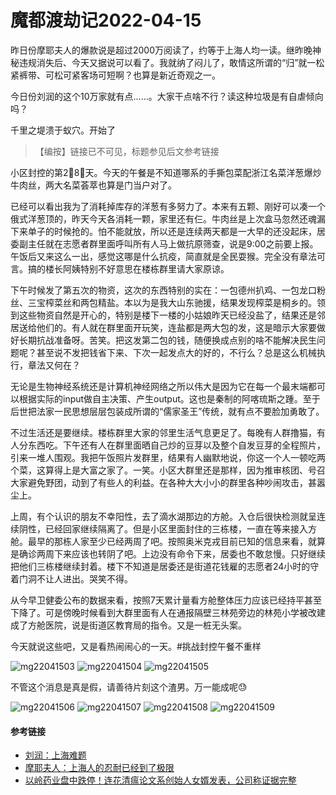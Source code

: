 # 魔都渡劫记2022-04-15

昨日份摩耶夫人的爆款说是超过2000万阅读了，约等于上海人均一读。继昨晚神秘违规消失后、今天又据说可以看了。我就纳了闷儿了，敢情这所谓的“归”就一松紧裤带、可松可紧客场可短啊？也算是新近奇观之一。

今日份刘润的这个10万家就有点……。大家干点啥不行？读这种垃圾是有自虐倾向吗？

千里之堤溃于蚁穴。开始了

> 【编按】链接已不可见，标题参见后文参考链接 

小区封控的第2⃣️8⃣️天。今天的午餐是不知道哪系的手撕包菜配浙江名菜洋葱爆炒牛肉丝，两大名菜荟萃也算是门当户对了。

已经可以看出我为了消耗掉库存的洋葱有多努力了。本来有五颗、刚好可以凑一个俄式洋葱顶的，昨天今天各消耗一颗，家里还有仨。牛肉丝是上次盒马忽然还魂漏下来单子的时候抢的。怕不能就放，所以还是连续两天都是一大早的还没起床，居委副主任就在志愿者群里面呼叫所有人马上做抗原筛查，说是9:00之前要上报。午饭后又来这么一出，感觉这哪是什么抗疫，简直就是全民耍猴。完全没有章法可言。搞的楼长阿姨特别不好意思在楼栋群里请大家原谅。

下午时候发了第五次的物资，这次的东西特别的实在：一包德州扒鸡、一包龙口粉丝、三宝榨菜丝和两包精盐。本以为是我大山东驰援，结果发现榨菜是桐乡的。领到这些物资自然是开心的，特别是楼下一楼的小姑娘昨天已经没盐了，结果还是邻居送给他们的。有人就在群里面开玩笑，连盐都是两大包的发，这是暗示大家要做好长期抗战准备呀。苦笑。把这发第二包的钱，随便换成点别的啥不能解决民生问题呢？甚至说不发把钱省下来、下次一起发点大的好的，不行么？总是这么机械执行，章法又何在？

无论是生物神经系统还是计算机神经网络之所以伟大是因为它在每一个最末端都可以根据实际的input做自主决策、产生output。这也是秦制的阿喀琉斯之踵。至于后世把法家一民思想层层包装成所谓的“儒家圣王”传统，就有点不要脸加勇敢了。

不过生活还是要继续。楼栋群里大家的邻里生活气息更足了。每晚有人群撸猫，有人分东西吃。下午还有人在群里面晒自己炒的豆芽以及整个自发豆芽的全程照片，引来一堆人围观。我把午饭照片发群里，结果有人幽默地说，你这一个人一顿吃两个菜，这算得上是大富之家了。一笑。小区大群里还是那样，因为推审核团、号召大家避免野团，动到了有些人的利益。在各种大大小小的群里各种吵闹攻击，甚嚣尘上。

上周，有个认识的朋友不幸阳性，去了滴水湖那边的方舱。入仓后很快检测就呈连续阴性，已经回家继续隔离了。但是小区里面封住的三栋楼，一直在等来接入方舱。最早的那栋人家至少已经两周了吧。按照奥米克戎目前已知的信息来看，就算是确诊两周下来应该也转阴了吧。上边没有命令下来，居委也不敢怠慢。只好继续把他们三栋楼继续封着。楼下不知道是居委还是街道花钱雇的志愿者24小时的守着门洞不让人进出。哭笑不得。

从今早卫健委公布的数据来看，按照7天累计量看方舱整体压力应该已经持平甚至下降了。可是傍晚时候看到大群里面有人在通报隔壁三林苑旁边的林苑小学被改建成了方舱医院，说是街道区教育局的指令。又是一桩无头案。

今天就说这些吧，又是看热闹闹心的一天。#挑战封控午餐不重样

<img decoding="async" src="https://i0.wp.com/s2.loli.net/2022/05/02/IT5hMulwZE4Ujfa.jpg?w=640&#038;ssl=1" alt="mg22041503" data-recalc-dims="1" />  
<img decoding="async" src="https://i0.wp.com/s2.loli.net/2022/05/02/MqohyepvK9FV8fm.jpg?w=640&#038;ssl=1" alt="mg22041504" data-recalc-dims="1" />  
<img decoding="async" src="https://i0.wp.com/s2.loli.net/2022/05/02/zgPtxphiU3mfn17.jpg?w=640&#038;ssl=1" alt="mg22041505" data-recalc-dims="1" /> 

不管这个消息是真是假，请善待片刻这个渣男。万一能成呢😓

<img decoding="async" src="https://i0.wp.com/s2.loli.net/2022/05/02/xRfLcmUhFXt6Egv.jpg?w=640&#038;ssl=1" alt="mg22041506" data-recalc-dims="1" />  
<img decoding="async" src="https://i0.wp.com/s2.loli.net/2022/05/02/MRGCasq7tBAyKmi.jpg?w=640&#038;ssl=1" alt="mg22041507" data-recalc-dims="1" />  
<img decoding="async" src="https://i0.wp.com/s2.loli.net/2022/05/02/TY9tSFx78lGJrq2.jpg?w=640&#038;ssl=1" alt="mg22041508" data-recalc-dims="1" />  
<img decoding="async" src="https://i0.wp.com/s2.loli.net/2022/05/02/NKhWMtB7ZzxUF8u.jpg?w=640&#038;ssl=1" alt="mg22041509" data-recalc-dims="1" /> 

#### 参考链接

  * [刘润：上海难题][1]
  * [摩耶夫人：上海人的忍耐已经到了极限][2]
  * [以岭药业盘中跌停！连花清瘟论文系创始人女婿发表，公司称证据完整][3]

 [1]: https://mp.weixin.qq.com/s/dZOuulOON_Ajupm31-F_1g
 [2]: https://s2.loli.net/2022/05/02/J8GIY25mrhFQDnj.jpg
 [3]: https://emcreative.eastmoney.com/app_fortune/article/index.html?artcode=20220415140557375323890&postid=1167511558&requestType=1&from=cfh_sydt&fontsize=3&theme=b&version=2022-04-15-17-0
